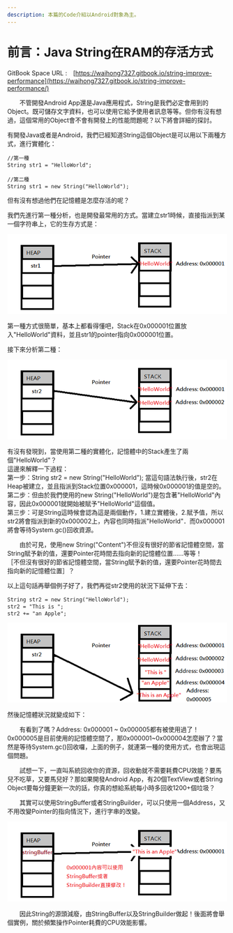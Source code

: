 ```yaml
---
description: 本篇的Code介紹以Android對象為主。
---
```


# 前言：Java String在RAM的存活方式

GitBook Space URL :　[https://waihong7327.gitbook.io/string-improve-performance](https://waihong7327.gitbook.io/string-improve-performance/)

　　不管開發Android App還是Java應用程式，String是我們必定會用到的Object。既可儲存文字資料，也可以使用它給予使用者訊息等等。但你有沒有想過，這個常用的Object會不會有開發上的性能問題呢？以下將會詳細的探討。

有開發Java或者是Android，我們已經知道String這個Object是可以用以下兩種方式，進行實體化：

```text
//第一種
String str1 = "HelloWorld";

//第二種
String str1 = new String("HelloWorld");
```

但有沒有想過他們在記憶體是怎麼存活的呢？

我們先進行第一種分析，也是開發最常用的方式。當建立str1時候，直接指派到某一個字符串上，它的生存方式是：

![String&#x76F4;&#x63A5;&#x8CE6;&#x503C;&#x7684;&#x8A18;&#x61B6;&#x9AD4;&#x72C0;&#x6CC1;](.gitbook/assets/string-fu-zhi-ji-yi-ti.png)

第一種方式很簡單，基本上都看得懂吧，Stack在0x000001位置放入"HelloWorld"資料，並且str1的pointer指向0x000001位置。

接下來分析第二種：

![String&#x4F7F;&#x7528;&#x5BE6;&#x9AD4;&#x5316;&#x4E26;&#x8CE6;&#x503C;&#x7684;&#x8A18;&#x61B6;&#x9AD4;&#x72C0;&#x6CC1;](.gitbook/assets/string-xin-zeng-shi-ti-ji-yi-ti.png)

有沒有發現到，當使用第二種的實體化，記憶體中的Stack產生了兩個"HelloWorld"？  
這邊來解釋一下過程：  
第一步：String str2 = new String\("HelloWorld"\); 當這句語法執行後，str2在Heap被建立，並且指派到Stack位置0x000001，這時候0x000001的值是空的。  
第二步：但由於我們使用的new String\("HelloWorld"\)是包含著"HelloWorld"內容，因此0x000001就開始被賦予"HelloWorld"這個值。  
第三步：可是String這時候會認為這是兩個動作，1.建立實體後，2.賦予值，所以str2將會指派到新的0x000002上，內容也同時指派"HelloWorld"．而0x000001將會等待System.gc\(\)回收資源。

　　由於可見，使用new String\("Content"\)不但沒有很好的節省記憶體空間，當String賦予新的值，還要Pointer花時間去指向新的記憶體位置......等等！  
［不但沒有很好的節省記憶體空間，當String賦予新的值，還要Pointer花時間去指向新的記憶體位置］？

以上這句話再舉個例子好了，我們再從str2使用的狀況下延伸下去：

```text
String str2 = new String("HelloWorld");
str2 = "This is ";
str2 += "an Apple";
```

![String&#x503C;&#x8B8A;&#x5316;&#x7684;&#x8A18;&#x61B6;&#x9AD4;&#x4F7F;&#x7528;&#x72C0;&#x6CC1;](.gitbook/assets/string-xin-zeng-shi-ti-yan-shen-ji-yi-ti.png)

然後記憶體狀況就變成如下：

　　有看到了嗎？Address: 0x000001 ~ 0x000005都有被使用過了！0x000005是目前使用的記憶體空間了，那0x000001~0x000004怎麼辦了？當然是等待System.gc\(\)回收囉，上面的例子，就連第一種的使用方式，也會出現這個問題。

　　試想一下，一直叫系統回收你的資源，回收動就不需要耗費CPU效能？要馬兒不吃草，又要馬兒好？那如果開發Android App，有20個TextView或者String Object要每分鐘更新一次的話，你真的想給系統每小時多回收1200+個垃圾？

　　其實可以使用StringBuffer或者StringBuilder，可以只使用一個Address，又不用改變Pointer的指向情況下，進行字串的改變。

![&#x4F7F;&#x7528;StringBuffer&#x6216;&#x8005;StringBuilder&#x53EF;&#x4EE5;&#x76F4;&#x63A5;&#x4FEE;&#x6539;&#x4F7F;&#x7528;&#x4E2D;&#x7684;&#x5167;&#x5BB9;](.gitbook/assets/ke-xiu-gai-de-stack.png)

　　因此String的源頭減廢，由StringBuffer以及StringBuilder做起！後面將會舉個實例，關於頻繁操作Pointer耗費的CPU效能影響。

